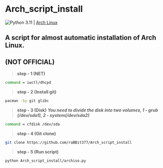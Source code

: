 # Arch_script_install
![Python 3.11]([https://img.shields.io/pypi/pyversions/clubhouse?color=blueviolet](https://img.shields.io/pypi/pyversions/python)) | [Arch Linux](https://archlinux.org/)

## A script for almost automatic installation of Arch Linux. 
## (NOT OFFICIAL)

> **step - 1 (NET)** 

```bash
command = iwctl/dhcpd
```
> **step - 2 (Install git)**

```bash
pacman -Sy git glibc
```
> **step - 3 (Disk)** ***You need to divide the disk into two volumes, 1 - grub (/dev/sda1), 2 - system(/dev/sda2)***

```bash
command = cfdisk /dev/sda
```
> **step - 4 (Git clone)**

```bash
git clone https://github.com/raBBit377/Arch_script_install
```
> **step - 5 (Run script)**

```bash
python Arch_script_install/archiso.py
```
